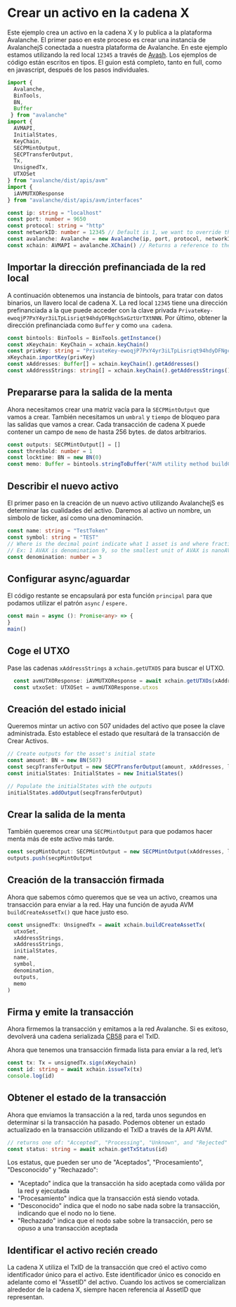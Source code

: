 # Crear un activo en la cadena X

Este ejemplo crea un activo en la cadena X y lo publica a la plataforma Avalanche. El primer paso en este proceso es crear una instancia de AvalanchejS conectada a nuestra plataforma de Avalanche. En este ejemplo estamos utilizando la red local `12345` a través de [Avash](https://github.com/ava-labs/avalanche-docs/tree/bba457018ce99b2a1bdf51e488b136049254e330/build/tools/avash/README.md). Los ejemplos de código están escritos en tipos. El guion está completo, tanto en full, como en javascript, después de los pasos individuales.

```typescript
import {
  Avalanche,
  BinTools,
  BN,
  Buffer
 } from "avalanche"
import {
  AVMAPI,
  InitialStates,
  KeyChain,
  SECPMintOutput,
  SECPTransferOutput,
  Tx,
  UnsignedTx,
  UTXOSet
} from "avalanche/dist/apis/avm"
import {
  iAVMUTXOResponse
} from "avalanche/dist/apis/avm/interfaces"

const ip: string = "localhost"
const port: number = 9650
const protocol: string = "http"
const networkID: number = 12345 // Default is 1, we want to override that for our local network
const avalanche: Avalanche = new Avalanche(ip, port, protocol, networkID)
const xchain: AVMAPI = avalanche.XChain() // Returns a reference to the X-Chain used by AvalancheJS
```

## Importar la dirección prefinanciada de la red local

A continuación obtenemos una instancia de bintools, para tratar con datos binarios, un llavero local de cadena X. La red local `12345` tiene una dirección prefinanciada a la que puede acceder con la clave privada `PrivateKey-ewoqjP7PxY4yr3iLTpLisriqt94hdyDFNgchSxGztUrTXtNNN`. Por último, obtener la dirección prefinanciada como `Buffer` y como `una cadena`.

```typescript
const bintools: BinTools = BinTools.getInstance()
const xKeychain: KeyChain = xchain.keyChain()
const privKey: string = "PrivateKey-ewoqjP7PxY4yr3iLTpLisriqt94hdyDFNgchSxGGztUrTXtNN"
xKeychain.importKey(privKey)
const xAddresses: Buffer[] = xchain.keyChain().getAddresses()
const xAddressStrings: string[] = xchain.keyChain().getAddressStrings()
```

## Prepararse para la salida de la menta

Ahora necesitamos crear una matriz vacía para la `SECPMintOutput` que vamos a crear. También necesitamos un `umbral` y `tiempo` de bloqueo para las salidas que vamos a crear. Cada transacción de cadena X puede contener un campo de `memo` de hasta 256 bytes. de datos arbitrarios.

```typescript
const outputs: SECPMintOutput[] = []
const threshold: number = 1
const locktime: BN = new BN(0)
const memo: Buffer = bintools.stringToBuffer("AVM utility method buildCreateAssetTx to create an ANT")
```

## Describir el nuevo activo

El primer paso en la creación de un nuevo activo utilizando AvalanchejS es determinar las cualidades del activo. Daremos al activo un nombre, un símbolo de ticker, así como una denominación.

```typescript
const name: string = "TestToken"
const symbol: string = "TEST"
// Where is the decimal point indicate what 1 asset is and where fractional assets begin
// Ex: 1 AVAX is denomination 9, so the smallest unit of AVAX is nanoAVAX (nAVAX) at 10^-9 AVAX
const denomination: number = 3
```

## Configurar async/aguardar

El código restante se encapsulará por esta función `principal` para que podamos utilizar el patrón `async` / `espere.`

```typescript
const main = async (): Promise<any> => {
}
main()
```

## Coge el UTXO

Pase las cadenas `xAddressStrings` a `xchain.getUTXOS` para buscar el UTXO.

```typescript
  const avmUTXOResponse: iAVMUTXOResponse = await xchain.getUTXOs(xAddressStrings)
  const utxoSet: UTXOSet = avmUTXOResponse.utxos
```

## Creación del estado inicial

Queremos mintar un activo con 507 unidades del activo que posee la clave administrada. Esto establece el estado que resultará de la transacción de Crear Activos.

```typescript
// Create outputs for the asset's initial state
const amount: BN = new BN(507)
const secpTransferOutput = new SECPTransferOutput(amount, xAddresses, locktime, threshold)
const initialStates: InitialStates = new InitialStates()

// Populate the initialStates with the outputs
initialStates.addOutput(secpTransferOutput)
```

## Crear la salida de la menta

También queremos crear una `SECPMintOutput` para que podamos hacer menta más de este activo más tarde.

```typescript
const secpMintOutput: SECPMintOutput = new SECPMintOutput(xAddresses, locktime, threshold)
outputs.push(secpMintOutput
```

## Creación de la transacción firmada

Ahora que sabemos cómo queremos que se vea un activo, creamos una transacción para enviar a la red. Hay una función de ayuda AVM `buildCreateAssetTx()` que hace justo eso.

```typescript
const unsignedTx: UnsignedTx = await xchain.buildCreateAssetTx(
  utxoSet,
  xAddressStrings,
  xAddressStrings,
  initialStates,
  name,
  symbol,
  denomination,
  outputs,
  memo
)
```

## Firma y emite la transacción

Ahora firmemos la transacción y emitamos a la red Avalanche. Si es exitoso, devolverá una cadena serializada [CB58](http://support.avalabs.org/en/articles/4587395-what-is-cb58) para el TxID.

Ahora que tenemos una transacción firmada lista para enviar a la red, let’s

```typescript
const tx: Tx = unsignedTx.sign(xKeychain)
const id: string = await xchain.issueTx(tx)
console.log(id)
```

## Obtener el estado de la transacción<a id="get-the-status-of-the-transaction"></a>

Ahora que enviamos la transacción a la red, tarda unos segundos en determinar si la transacción ha pasado. Podemos obtener un estado actualizado en la transacción utilizando el TxID a través de la API AVM.

```typescript
// returns one of: "Accepted", "Processing", "Unknown", and "Rejected"
const status: string = await xchain.getTxStatus(id)
```

Los estatus, que pueden ser uno de "Aceptados", "Procesamiento", "Desconocido" y "Rechazado":

* "Aceptado" indica que la transacción ha sido aceptada como válida por la red y ejecutada
* "Procesamiento" indica que la transacción está siendo votada.
* "Desconocido" indica que el nodo no sabe nada sobre la transacción, indicando que el nodo no lo tiene.
* "Rechazado" indica que el nodo sabe sobre la transacción, pero se opuso a una transacción aceptada

## Identificar el activo recién creado<a id="identifying-the-newly-created-asset"></a>

La cadena X utiliza el TxID de la transacción que creó el activo como identificador único para el activo. Este identificador único es conocido en adelante como el "AssetID" del activo. Cuando los activos se comercializan alrededor de la cadena X, siempre hacen referencia al AssetID que representan.

